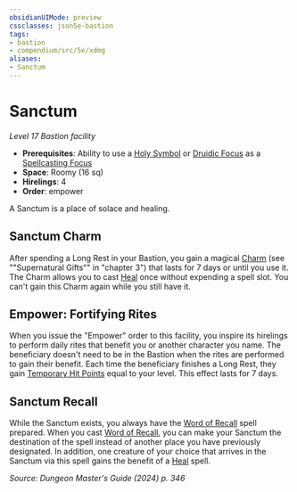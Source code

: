 ```yaml
---
obsidianUIMode: preview
cssclasses: json5e-bastion
tags:
- bastion
- compendium/src/5e/xdmg
aliases:
- Sanctum
---
```

# Sanctum
*Level 17 Bastion facility*  

- **Prerequisites**: Ability to use a [Holy Symbol](/3-Mechanics/CLI/items/holy-symbol-xphb.md) or [Druidic Focus](/3-Mechanics/CLI/items/druidic-focus-xphb.md) as a [Spellcasting Focus](/3-Mechanics/CLI/variant-rules/spellcasting-focus-xphb.md)
- **Space**: Roomy (16 sq)
- **Hirelings**: 4
- **Order**: empower

A Sanctum is a place of solace and healing.

## Sanctum Charm

After spending a Long Rest in your Bastion, you gain a magical [Charm](/3-Mechanics/CLI/rewards/sanctum-charm-xdmg.md) (see ""Supernatural Gifts"" in "chapter 3") that lasts for 7 days or until you use it. The Charm allows you to cast [Heal](/3-Mechanics/CLI/spells/heal-xphb.md) once without expending a spell slot. You can't gain this Charm again while you still have it.

## Empower: Fortifying Rites

When you issue the "Empower" order to this facility, you inspire its hirelings to perform daily rites that benefit you or another character you name. The beneficiary doesn't need to be in the Bastion when the rites are performed to gain their benefit. Each time the beneficiary finishes a Long Rest, they gain [Temporary Hit Points](/3-Mechanics/CLI/variant-rules/temporary-hit-points-xphb.md) equal to your level. This effect lasts for 7 days.

## Sanctum Recall

While the Sanctum exists, you always have the [Word of Recall](/3-Mechanics/CLI/spells/word-of-recall-xphb.md) spell prepared. When you cast [Word of Recall](/3-Mechanics/CLI/spells/word-of-recall-xphb.md), you can make your Sanctum the destination of the spell instead of another place you have previously designated. In addition, one creature of your choice that arrives in the Sanctum via this spell gains the benefit of a [Heal](/3-Mechanics/CLI/spells/heal-xphb.md) spell.

*Source: Dungeon Master's Guide (2024) p. 346*